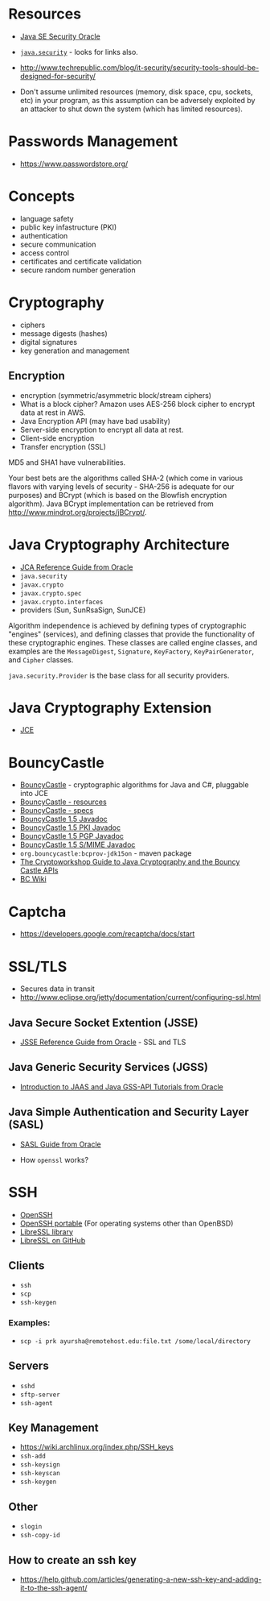 # Resources
- [Java SE Security Oracle](http://www.oracle.com/technetwork/java/javase/tech/index-jsp-136007.html)
- [`java.security`](https://docs.oracle.com/javase/8/docs/api/java/security/package-summary.html) - looks for links also.

- http://www.techrepublic.com/blog/it-security/security-tools-should-be-designed-for-security/

- Don't assume unlimited resources (memory, disk space, cpu, sockets, etc) in your program, as this assumption can be adversely exploited by an attacker to shut down the system (which has limited resources).

# Passwords Management
- https://www.passwordstore.org/

# Concepts
- language safety
- public key infastructure (PKI)
- authentication
- secure communication
- access control
- certificates and certificate validation
- secure random number generation

# Cryptography
- ciphers
- message digests (hashes)
- digital signatures
- key generation and management

## Encryption
- encryption (symmetric/asymmetric block/stream ciphers)
- What is a block cipher? Amazon uses AES-256 block cipher to encrypt data at rest in AWS.
- Java Encryption API (may have bad usability)
- Server-side encryption to encrypt all data at rest.
- Client-side encryption
- Transfer encryption (SSL)


MD5 and SHA1 have vulnerabilities.

Your best bets are the algorithms called SHA-2 (which come in various flavors with varying levels of security - SHA-256 is adequate for our purposes) and BCrypt (which is based on the Blowfish encryption algorithm). Java BCrypt implementation can be retrieved from http://www.mindrot.org/projects/jBCrypt/.

# Java Cryptography Architecture
- [JCA Reference Guide from Oracle](http://docs.oracle.com/javase/8/docs/technotes/guides/security/crypto/CryptoSpec.html)
- `java.security`
- `javax.crypto`
- `javax.crypto.spec`
- `javax.crypto.interfaces`
- providers (Sun, SunRsaSign, SunJCE)

Algorithm independence is achieved by defining types of cryptographic "engines" (services), and defining classes that provide the functionality of these cryptographic engines. These classes are called engine classes, and examples are the `MessageDigest`, `Signature`, `KeyFactory`, `KeyPairGenerator`, and `Cipher` classes.

`java.security.Provider` is the base class for all security providers.

# Java Cryptography Extension
- [JCE](http://www.oracle.com/technetwork/java/javase/downloads/jce-7-download-432124.html)

# BouncyCastle
- [BouncyCastle](http://bouncycastle.org/) - cryptographic algorithms for Java and C#, pluggable into JCE
- [BouncyCastle - resources](http://bouncycastle.org/resources.html)
- [BouncyCastle - specs](http://bouncycastle.org/specifications.html)
- [BouncyCastle 1.5 Javadoc](http://bouncycastle.org/docs/docs1.5on/index.html)
- [BouncyCastle 1.5 PKI Javadoc](http://bouncycastle.org/docs/pkixdocs1.5on/index.html)
- [BouncyCastle 1.5 PGP Javadoc](http://bouncycastle.org/docs/pgdocs1.5on/index.html)
- [BouncyCastle 1.5 S/MIME Javadoc](http://bouncycastle.org/docs/mdocs1.5on/index.html)
- `org.bouncycastle:bcprov-jdk15on` - maven package
- [The Cryptoworkshop Guide to Java Cryptography and the Bouncy Castle APIs](http://www.cryptoworkshop.com/guide/cwguide-070313.pdf)
- [BC Wiki](http://www.bouncycastle.org/wiki/display/JA1/Provider+Installation)

# Captcha
- https://developers.google.com/recaptcha/docs/start

# SSL/TLS
- Secures data in transit
- http://www.eclipse.org/jetty/documentation/current/configuring-ssl.html

## Java Secure Socket Extention (JSSE)
- [JSSE Reference Guide from Oracle](http://docs.oracle.com/javase/8/docs/technotes/guides/security/jsse/JSSERefGuide.html) - SSL and TLS

## Java Generic Security Services (JGSS)
- [Introduction to JAAS and Java GSS-API Tutorials from Oracle](http://docs.oracle.com/javase/8/docs/technotes/guides/security/jsse/JSSERefGuide.html)

## Java Simple Authentication and Security Layer (SASL)
- [SASL Guide from Oracle](http://docs.oracle.com/javase/8/docs/technotes/guides/security/jsse/JSSERefGuide.html)

- How `openssl` works?

# SSH
- [OpenSSH](http://www.openssh.com/)
- [OpenSSH portable](http://www.openssh.com/portable.html) (For operating systems other than OpenBSD)
- [LibreSSL library](http://www.libressl.org/)
- [LibreSSL on GitHub](https://github.com/libressl-portable/)

## Clients
- `ssh`
- `scp`
- `ssh-keygen`

### Examples:
- `scp -i prk ayursha@remotehost.edu:file.txt /some/local/directory`

## Servers
- `sshd`
- `sftp-server`
- `ssh-agent`

## Key Management
- https://wiki.archlinux.org/index.php/SSH_keys
- `ssh-add`
- `ssh-keysign`
- `ssh-keyscan`
- `ssh-keygen`

## Other
- `slogin`
- `ssh-copy-id`

## How to create an ssh key
- https://help.github.com/articles/generating-a-new-ssh-key-and-adding-it-to-the-ssh-agent/
